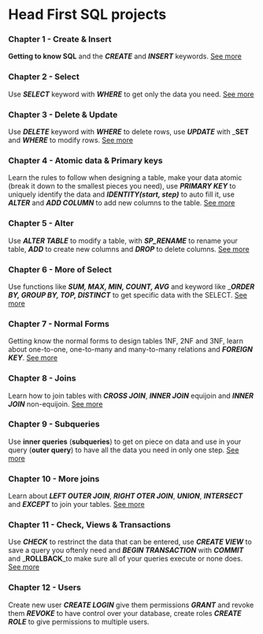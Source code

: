 # Head First SQL projects
### Chapter 1 - Create & Insert
**Getting to know SQL** and the _**CREATE**_ and _**INSERT**_ keywords. [See more](https://github.com/BrendaMGH/HeadFirst-SQL/tree/e79f5025204c1b1320fc3fd44ae5ea6337a47f09)
### Chapter 2 - Select
Use _**SELECT**_ keyword with _**WHERE**_ to get only the data you need. [See more](https://github.com/BrendaMGH/HeadFirst-SQL/tree/c145962fe51140cb558d24f07e6c74dd51d6b1cc)
### Chapter 3 - Delete & Update
Use _**DELETE**_ keyword with _**WHERE**_ to delete rows, use _**UPDATE**_ with _**SET** and _**WHERE**_ to modify rows. [See more](https://github.com/BrendaMGH/HeadFirst-SQL/tree/0f8f9c7bb1fe09258926de7bd158ce240a781949)
### Chapter 4 - Atomic data & Primary keys
Learn the rules to follow when designing a table, make your data atomic (break it down to the smallest pieces you need), use _**PRIMARY KEY**_ to uniquely identify the data and _**IDENTITY(start, step)**_ to auto fill it, use _**ALTER**_ and _**ADD COLUMN**_ to add new columns to the table. [See more](https://github.com/BrendaMGH/HeadFirst-SQL/tree/9bb7554b90bb972f2ffc1a9c904d5f9c4a270828) 
### Chapter 5 - Alter
Use _**ALTER TABLE**_ to modify a table, with _**SP_RENAME**_ to rename your table, _**ADD**_ to create new columns and _**DROP**_ to delete columns. [See more](https://github.com/BrendaMGH/HeadFirst-SQL/tree/dd1bebd581da4103fa8e051aa1436d9f0fc92c30)
### Chapter 6 - More of Select
Use functions like _**SUM, MAX, MIN, COUNT, AVG**_ and keyword like __**ORDER BY, GROUP BY, TOP, DISTINCT**_ to get specific data with the SELECT. [See more](https://github.com/BrendaMGH/HeadFirst-SQL/tree/502583b541683c8b18825c0c8bd47470d8dde857) 
### Chapter 7 - Normal Forms
Getting know the normal forms to design tables 1NF, 2NF and 3NF, learn about one-to-one, one-to-many and many-to-many relations and _**FOREIGN KEY**_. [See more](https://github.com/BrendaMGH/HeadFirst-SQL/tree/01e2c62e4ae2ac6914ee17d8a083479c1735f5b4) 
### Chapter 8 - Joins
Learn how to join tables with _**CROSS JOIN**_, _**INNER JOIN**_ equijoin and _**INNER JOIN**_ non-equijoin. [See more](https://github.com/BrendaMGH/HeadFirst-SQL/tree/0ed6893addceb35f8b72c723b51d2170fa974b92) 
### Chapter 9 - Subqueries
Use **inner queries** (**subqueries**) to get on piece on data and use in your query (**outer query**) to have all the data you need in only one step. [See more](https://github.com/BrendaMGH/HeadFirst-SQL/tree/bbd8c25e8d5fc332c385b8855b2e38b858f24b29)  
### Chapter 10 - More joins
Learn about _**LEFT OUTER JOIN**_, _**RIGHT OTER JOIN**_, _**UNION**_, _**INTERSECT**_ and _**EXCEPT**_ to join your tables. [See more](https://github.com/BrendaMGH/HeadFirst-SQL/tree/4a542cce59e1ea193858567c4dd054b2bef2456b)   
### Chapter 11 - Check, Views & Transactions
Use _**CHECK**_ to restrinct the data that can be entered, use _**CREATE VIEW**_ to save a query you oftenly need and _**BEGIN TRANSACTION**_ with _**COMMIT**_ and _**ROLLBACK**_to make sure all of your queries execute or none does. [See more](https://github.com/BrendaMGH/HeadFirst-SQL/tree/b7db5963481367b09e40adcdcfa7ddb45206157b) 
### Chapter 12 - Users
Create new user _**CREATE LOGIN**_ give them permissions _**GRANT**_ and revoke them _**REVOKE**_ to have control over your database, create roles _**CREATE ROLE**_ to give permissions to multiple users.       
   
